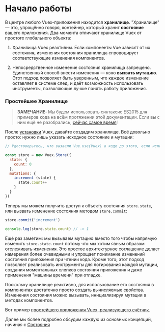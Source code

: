 # Начало работы

В центре любого Vuex-приложения находится **хранилище**. "Хранилище" — это, упрощённо говоря, контейнер, который хранит **состояние** вашего приложения. Два момента отличают хранилище Vuex от простого глобального объекта:

1. Хранилища Vuex реактивны. Если компоненты Vue зависят от их состояния, изменения состояния хранилища спровоцирует соответствующие изменения компонентов.

2. Непосредственное изменение состояния хранилища запрещено. Единственный способ внести изменения — явно **вызвать мутацию**. Этот подход позволяет быть уверенным, что каждое изменение оставляет в системе след, и даёт возможность использовать инструменты, позволяющие лучше понять работу приложения.

### Простейшее Хранилище

> **ЗАМЕЧАНИЕ:** Мы будем использовать синтаксис ES2015 для примеров кода на всём протяжении этой документации. Если вы с ним ещё не разобрались, [сейчас самое время](https://babeljs.io/docs/learn-es2015/)!

После [установки](installation.md) Vuex, давайте создадим хранилище. Всё довольно просто: нужно лишь указать исходное состояние и мутации:

``` js
// Удостоверьтесь, что вызвали Vue.use(Vuex) в коде до этого, если используете модульный сборщик

const store = new Vuex.Store({
  state: {
    count: 0
  },
  mutations: {
    increment (state) {
      state.count++
    }
  }
})
```

Теперь мы можем получить доступ к объекту состояния `store.state`, или вызвать изменение состояния методом `store.commit`:

``` js
store.commit('increment')

console.log(store.state.count) // -> 1
```

Ещё раз заметим: мы вызываем мутацию вместо того чтобы напрямую изменить `store.state.count` потому что мы хотим явным образом отслеживать изменения. Это простое архитектурное соглашение делает намерения более очевидными и упрощает понимание изменений состояния приложения при чтении кода. Кроме того, этот подход позволяет реализовать инструменты для логирования каждой мутации, создания моментальных слепков состояния приложения и даже применения "машины времени" при отладке.

Поскольку хранилище реактивно, для использование его состояния в компонентах достаточно просто создать вычисляемые свойства. Изменения состояния можно вызывать, инициализируя мутации в методах компонентов.

Вот пример [простейшего приложения Vuex, реализующего счётчик](https://jsfiddle.net/yyx990803/n9jmu5v7/).

Далее мы более подробно обсудим каждую из основных концепций, начиная с [Состояния](state.md)
